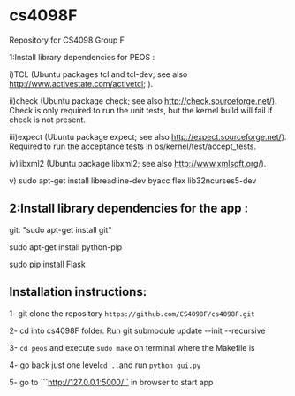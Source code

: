 # cs4098F
Repository for CS4098 Group F


1:Install library dependencies for PEOS : 

i)TCL (Ubuntu packages tcl and tcl-dev; see also http://www.activestate.com/activetcl; ).

ii)check (Ubuntu package check; see also http://check.sourceforge.net/). Check is only required to run the unit tests, but the kernel build will fail if check is not present.

iii)expect (Ubuntu package expect; see also http://expect.sourceforge.net/). Required to run the acceptance tests in os/kernel/test/accept_tests.

iv)libxml2 (Ubuntu package libxml2; see also http://www.xmlsoft.org/).

v) sudo apt-get install libreadline-dev byacc flex lib32ncurses5-dev


## 2:Install library dependencies for the app :

git:
"sudo apt-get install git"

sudo apt-get install python-pip

sudo pip install Flask

## Installation instructions:

1- git clone the repository ``` https://github.com/CS4098F/cs4098F.git ```

2- cd into cs4098F folder. Run git submodule update --init --recursive

3- ```cd peos``` and execute  ```sudo make```  on terminal where the Makefile is

4- go back just one level```cd ..```and run ```python gui.py``` 

5- go to ```http://127.0.0.1:5000/`` in browser to start app


